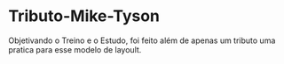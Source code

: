 # Tributo-Mike-Tyson

Objetivando o Treino e o Estudo, foi feito além de apenas um tributo uma pratica para esse modelo de layoult.
